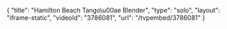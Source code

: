 {
    "title": "Hamilton Beach Tango\u00ae Blender",
    "type": "solo",
    "layout": "iframe-static",
    "videoId": "3786081",
    "url": "\/tvpembed\/3786081"
}